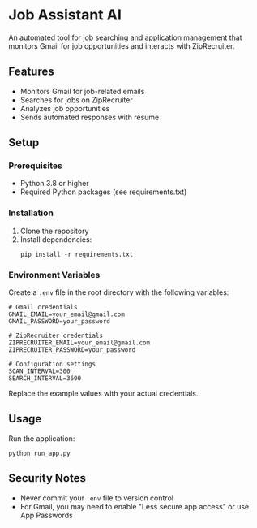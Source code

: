 # Job Assistant AI

An automated tool for job searching and application management that monitors Gmail for job opportunities and interacts with ZipRecruiter.

## Features

- Monitors Gmail for job-related emails
- Searches for jobs on ZipRecruiter
- Analyzes job opportunities
- Sends automated responses with resume

## Setup

### Prerequisites

- Python 3.8 or higher
- Required Python packages (see requirements.txt)

### Installation

1. Clone the repository
2. Install dependencies:
   ```
   pip install -r requirements.txt
   ```

### Environment Variables

Create a `.env` file in the root directory with the following variables:

```
# Gmail credentials
GMAIL_EMAIL=your_email@gmail.com
GMAIL_PASSWORD=your_password

# ZipRecruiter credentials
ZIPRECRUITER_EMAIL=your_email@gmail.com
ZIPRECRUITER_PASSWORD=your_password

# Configuration settings
SCAN_INTERVAL=300
SEARCH_INTERVAL=3600
```

Replace the example values with your actual credentials.

## Usage

Run the application:

```
python run_app.py
```

## Security Notes

- Never commit your `.env` file to version control
- For Gmail, you may need to enable "Less secure app access" or use App Passwords
